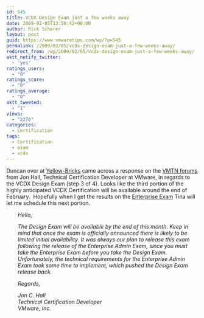 ```yaml
---
id: 545
title: VCDX Design Exam just a few weeks away
date: 2009-02-05T13:58:42+00:00
author: Rick Scherer
layout: post
guid: https://www.vmwaretips.com/wp/?p=545
permalink: /2009/02/05/vcdx-design-exam-just-a-few-weeks-away/
redirect_from: /wp/2009/02/05/vcdx-design-exam-just-a-few-weeks-away/
aktt_notify_twitter:
  - 'yes'
ratings_users:
  - "0"
ratings_score:
  - "0"
ratings_average:
  - "0"
aktt_tweeted:
  - "1"
views:
  - "2270"
categories:
  - Certification
tags:
  - Certification
  - exam
  - vcdx
---
```

Duncan over at <a href="http://www.yellow-bricks.com/2009/02/05/vcdx-design-exam-available-end-february/" target="_blank">Yellow-Bricks</a> came across a response on the <a href="http://communities.vmware.com/thread/171918?tstart=0&start=30" target="_blank">VMTN forums</a> from Jon Hall, Technical Certification Developer at VMware, in regards to the VCDX Design Exam (step 3 of 4). Looks like the third portion of the highly anticipated VCDX Certification will be available around the end of February.  Hopefully when I get the results on the <a href="https://www.vmwaretips.com/wp/2009/02/04/vcdx-enterprise-administration-exam-complete/" target="_blank">Enterprise Exam</a> Tina will let me schedule this next portion.



<p style="padding-left: 30px;">
  <em>Hello,</em>
</p>

<p style="padding-left: 30px;">
  <em>The Design Exam will be available by the end of this month. Keep in mind that once the exam is officially announced there is likely to be limited initial availability. It was always our plan to release this exam following the release of the Enterprise Admin Exam, since you must take the Enterprise Exam before you take the Design Exam. Unfortunately, the technical requirements for the Enterprise Admin Exam took some time to implement, which pushed the Design Exam release back.</em>
</p>

<p style="padding-left: 30px;">
  <em>Regards,</em>
</p>

<p style="padding-left: 30px;">
  <em>Jon C. Hall<br /> Technical Certification Developer<br /> VMware, Inc.</em>
</p>